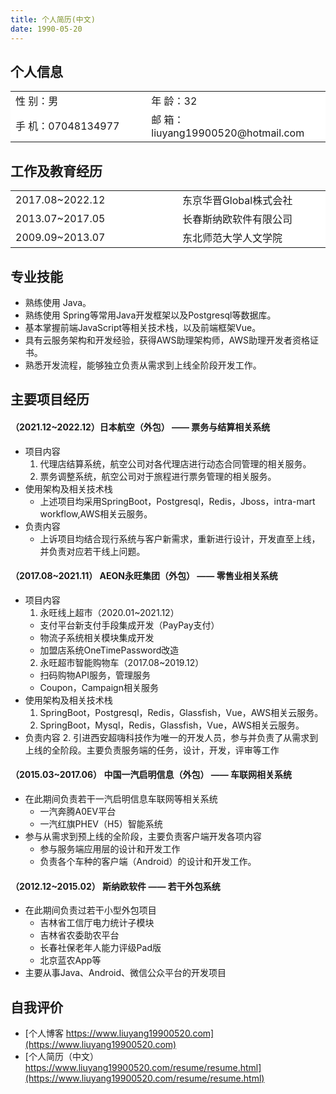 ```yaml
---
title: 个人简历(中文)
date: 1990-05-20
---
```


## 个人信息 
<table>
    <tbody>
        <tr><td>性 别：男</td><td>年 龄：32</td></tr>
        <tr><td>手 机：07048134977 </td><td>邮 箱：liuyang19900520@hotmail.com </td></tr>
    </tbody>
</table>

## 工作及教育经历
<table>
    <tbody>
        <tr><td>2017.08~2022.12</td><td>东京华晋Global株式会社</td></tr>
        <tr><td>2013.07~2017.05</td><td>长春斯纳欧软件有限公司</td></tr>
        <tr><td>2009.09~2013.07</td><td>东北师范大学人文学院</td></tr>
    </tbody>
</table>

## 专业技能
* 熟练使用 Java。
* 熟练使用 Spring等常用Java开发框架以及Postgresql等数据库。
* 基本掌握前端JavaScript等相关技术栈，以及前端框架Vue。
* 具有云服务架构和开发经验，获得AWS助理架构师，AWS助理开发者资格证书。
* 熟悉开发流程，能够独立负责从需求到上线全阶段开发工作。

## 主要项目经历
#### （2021.12~2022.12）日本航空（外包）  ——  票务与结算相关系统
* 项目内容
  1. 代理店结算系统，航空公司对各代理店进行动态合同管理的相关服务。
  2. 票务调整系统，航空公司对于旅程进行票务管理的相关服务。
* 使用架构及相关技术栈
  * 上述项目均采用SpringBoot，Postgresql，Redis，Jboss，intra-mart workflow,AWS相关云服务。
* 负责内容
  * 上诉项目均结合现行系统与客户新需求，重新进行设计，开发直至上线，并负责对应若干线上问题。
#### （2017.08~2021.11） AEON永旺集团（外包）  ——  零售业相关系统
* 项目内容
  1. 永旺线上超市（2020.01~2021.12）
    * 支付平台新支付手段集成开发（PayPay支付）
    * 物流子系统相关模块集成开发
    * 加盟店系统OneTimePassword改造
  2. 永旺超市智能购物车（2017.08~2019.12）
    * 扫码购物API服务，管理服务
    * Coupon，Campaign相关服务
* 使用架构及相关技术栈
  1. SpringBoot，Postgresql，Redis，Glassfish，Vue，AWS相关云服务。
  2. SpringBoot，Mysql，Redis，Glassfish，Vue，AWS相关云服务。
* 负责内容
  2. 引进西安超嗨科技作为唯一的开发人员，参与并负责了从需求到上线的全阶段。主要负责服务端的任务，设计，开发，评审等工作


#### （2015.03~2017.06） 中国一汽启明信息（外包）  ——  车联网相关系统
* 在此期间负责若干一汽启明信息车联网等相关系统
  * 一汽奔腾A0EV平台
  * 一汽红旗PHEV（H5）智能系统
* 参与从需求到预上线的全阶段，主要负责客户端开发各项内容
  * 参与服务端应用层的设计和开发工作
  * 负责各个车种的客户端（Android）的设计和开发工作。

#### （2012.12~2015.02） 斯纳欧软件  ——  若干外包系统
* 在此期间负责过若干小型外包项目
  * 吉林省工信厅电力统计子模块
  * 吉林省农委助农平台
  * 长春社保老年人能力评级Pad版
  * 北京蓝农App等
* 主要从事Java、Android、微信公众平台的开发项目


## 自我评价 

* [个人博客 https://www.liuyang19900520.com](https://www.liuyang19900520.com)
* [个人简历（中文）https://www.liuyang19900520.com/resume/resume.html](https://www.liuyang19900520.com/resume/resume.html)

<style >
table, tr {
  border:none ! important ;  
  background:#FFFFFFFF ! important ;
}

td {
  border:none ! important ;  
  background:#FFFFFFFF ! important ;
  width:300px;
}
</style>

